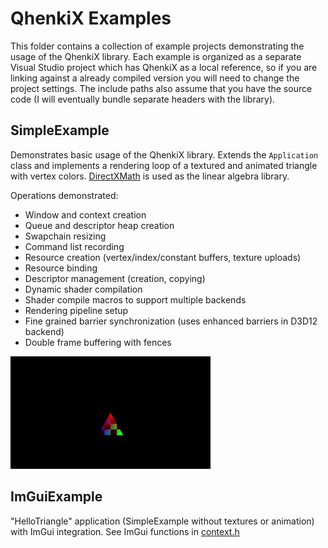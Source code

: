 # QhenkiX Examples

This folder contains a collection of example projects demonstrating the usage of the QhenkiX library. Each example is organized as a separate Visual Studio project which has QhenkiX as a local reference, so if you are linking against a already compiled version you will need to change the project settings. The include paths also assume that you have the source code (I will eventually bundle separate headers with the library).

## SimpleExample

Demonstrates basic usage of the QhenkiX library. Extends the `Application` class and implements a rendering loop of a textured and animated triangle with vertex colors. [DirectXMath](https://github.com/microsoft/DirectXMath) is used as the linear algebra library.

Operations demonstrated:

- Window and context creation
- Queue and descriptor heap creation
- Swapchain resizing
- Command list recording
- Resource creation (vertex/index/constant buffers, texture uploads)
- Resource binding
- Descriptor management (creation, copying)
- Dynamic shader compilation
- Shader compile macros to support multiple backends
- Rendering pipeline setup
- Fine grained barrier synchronization (uses enhanced barriers in D3D12 backend)
- Double frame buffering with fences

![simple example](../Media/simpleexample.gif)

## ImGuiExample

"HelloTriangle" application (SimpleExample without textures or animation) with ImGui integration. See ImGui functions in [context.h](https://github.com/AaronTian-stack/QhenkiX/blob/main/QhenkiX/qhenkiX/graphics/qhenki/context.h)